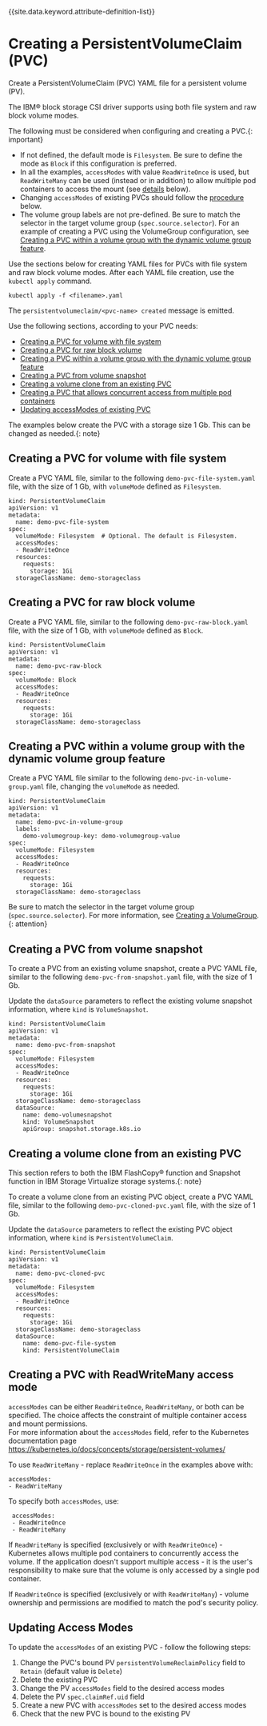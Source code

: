 
{{site.data.keyword.attribute-definition-list}}

# Creating a PersistentVolumeClaim (PVC)

Create a PersistentVolumeClaim (PVC) YAML file for a persistent volume (PV).

The IBM® block storage CSI driver supports using both file system and raw block volume modes.

The following must be considered when configuring and creating a PVC.{: important}

- If not defined, the default mode is `Filesystem`. Be sure to define the mode as `Block` if this configuration is preferred.
- In all the examples, `accessModes` with value `ReadWriteOnce` is used, but `ReadWriteMany` can be used (instead or in addition) to allow multiple pod containers to access the mount (see [details](#creating-a-pvc-with-readwritemany-access-mode) below).
- Changing `accessModes` of existing PVCs should follow the [procedure](#updating-access-modes) below.
- The volume group labels are not pre-defined. Be sure to match the selector in the target volume group (`spec.source.selector`). For an example of creating a PVC using the VolumeGroup configuration, see [Creating a PVC within a volume group with the dynamic volume group feature](#creating-a-pvc-within-a-volume-group-with-the-dynamic-volume-group-feature).

Use the sections below for creating YAML files for PVCs with file system and raw block volume modes. After each YAML file creation, use the `kubectl apply` command.

```
kubectl apply -f <filename>.yaml
```

The `persistentvolumeclaim/<pvc-name> created` message is emitted.

Use the following sections, according to your PVC needs:

- [Creating a PVC for volume with file system](#creating-a-pvc-for-volume-with-file-system)
- [Creating a PVC for raw block volume](#creating-a-pvc-for-raw-block-volume)
- [Creating a PVC within a volume group with the dynamic volume group feature](#creating-a-pvc-within-a-volume-group-with-the-dynamic-volume-group-feature)  
- [Creating a PVC from volume snapshot](#creating-a-pvc-from-volume-snapshot)
- [Creating a volume clone from an existing PVC](#creating-a-volume-clone-from-an-existing-pvc)
- [Creating a PVC that allows concurrent access from multiple pod containers](#creating-a-pvc-with-readwritemany-access-mode)
- [Updating accessModes of existing PVC](#updating-access-modes)

The examples below create the PVC with a storage size 1 Gb. This can be changed as needed.{: note}

## Creating a PVC for volume with file system

Create a PVC YAML file, similar to the following `demo-pvc-file-system.yaml` file, with the size of 1 Gb, with `volumeMode` defined as `Filesystem`.

    kind: PersistentVolumeClaim
    apiVersion: v1
    metadata:
      name: demo-pvc-file-system
    spec:
      volumeMode: Filesystem  # Optional. The default is Filesystem.
      accessModes:
      - ReadWriteOnce
      resources:
        requests:
          storage: 1Gi
      storageClassName: demo-storageclass

## Creating a PVC for raw block volume

Create a PVC YAML file, similar to the following `demo-pvc-raw-block.yaml` file, with the size of 1 Gb, with `volumeMode` defined as `Block`.

    kind: PersistentVolumeClaim
    apiVersion: v1
    metadata:
      name: demo-pvc-raw-block
    spec:
      volumeMode: Block
      accessModes:
      - ReadWriteOnce
      resources:
        requests:
          storage: 1Gi
      storageClassName: demo-storageclass

## Creating a PVC within a volume group with the dynamic volume group feature

Create a PVC YAML file similar to the following `demo-pvc-in-volume-group.yaml` file, changing the `volumeMode` as needed.

    kind: PersistentVolumeClaim
    apiVersion: v1
    metadata:
      name: demo-pvc-in-volume-group
      labels:
        demo-volumegroup-key: demo-volumegroup-value
    spec:
      volumeMode: Filesystem
      accessModes:
      - ReadWriteOnce
      resources:
        requests:
          storage: 1Gi
      storageClassName: demo-storageclass

Be sure to match the selector in the target volume group (`spec.source.selector`). For more information, see [Creating a VolumeGroup](creating_volumegroup.md).{: attention}

## Creating a PVC from volume snapshot

To create a PVC from an existing volume snapshot, create a PVC YAML file, similar to the following `demo-pvc-from-snapshot.yaml` file, with the size of 1 Gb.

Update the `dataSource` parameters to reflect the existing volume snapshot information, where `kind` is `VolumeSnapshot`.

    kind: PersistentVolumeClaim
    apiVersion: v1
    metadata:
      name: demo-pvc-from-snapshot
    spec:
      volumeMode: Filesystem
      accessModes:
      - ReadWriteOnce
      resources:
        requests:
          storage: 1Gi
      storageClassName: demo-storageclass
      dataSource:
        name: demo-volumesnapshot
        kind: VolumeSnapshot
        apiGroup: snapshot.storage.k8s.io

## Creating a volume clone from an existing PVC

This section refers to both the IBM FlashCopy® function and Snapshot function in IBM Storage Virtualize storage systems.{: note}

To create a volume clone from an existing PVC object, create a PVC YAML file, similar to the following `demo-pvc-cloned-pvc.yaml` file, with the size of 1 Gb.

Update the `dataSource` parameters to reflect the existing PVC object information, where `kind` is `PersistentVolumeClaim`.

    kind: PersistentVolumeClaim
    apiVersion: v1
    metadata:
      name: demo-pvc-cloned-pvc
    spec:
      volumeMode: Filesystem
      accessModes:
      - ReadWriteOnce
      resources:
        requests:
          storage: 1Gi
      storageClassName: demo-storageclass
      dataSource:
        name: demo-pvc-file-system
        kind: PersistentVolumeClaim

## Creating a PVC with ReadWriteMany access mode

`accessModes` can be either `ReadWriteOnce`, `ReadWriteMany`, or both can be specified. The choice affects the constraint of multiple container access and mount permissions.<br>
For more information about the `accessModes` field, refer to the Kubernetes documentation page https://kubernetes.io/docs/concepts/storage/persistent-volumes/

To use `ReadWriteMany` - replace `ReadWriteOnce` in the examples above with:

    accessModes:
    - ReadWriteMany

To specify both `accessModes`, use:

     accessModes:
     - ReadWriteOnce
     - ReadWriteMany

If `ReadWriteMany` is specified (exclusively or with `ReadWriteOnce`) - Kubernetes allows multiple pod containers to concurrently access the volume. If the application doesn't support multiple access - it is the user's responsibility to make sure that the volume is only accessed by a single pod container.

If `ReadWriteOnce` is specified (exclusively or with `ReadWriteMany`) - volume ownership and permissions are modified to match the pod's security policy.

## Updating Access Modes

To update the `accessModes` of an existing PVC - follow the following steps:
1. Change the PVC's bound PV `persistentVolumeReclaimPolicy` field to `Retain` (default value is `Delete`)
2. Delete the existing PVC
3. Change the PV `accessModes` field to the desired access modes
4. Delete the PV `spec.claimRef.uid` field
5. Create a new PVC with `accessModes` set to the desired access modes
6. Check that the new PVC is bound to the existing PV
